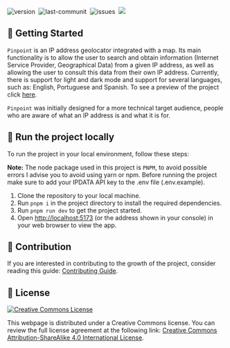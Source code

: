 <img src="https://img.shields.io/badge/Version-1.0.0-brightgreen" alt="version" />&nbsp;
<img src="https://img.shields.io/github/last-commit/liets0n/Pinpoint" alt="last-communit" />&nbsp;
<img src="https://img.shields.io/github/issues/liets0n/Pinpoint" alt="issues" />&nbsp;
<img src="https://img.shields.io/website?url=https%3A%2F%2Fpinpointip.vercel.app%2F" at="Website" />

## :rocket: Getting Started

`Pinpoint` is an IP address geolocator integrated with a map. Its main functionality is to allow the user to search and obtain information (Internet Service Provider, Geographical Data) from a given IP address, as well as allowing the user to consult this data from their own IP address. Currently, there is support for light and dark mode and support for several languages, such as: English, Portuguese and Spanish. To see a preview of the project click [here](https://raw.githubusercontent.com/liets0n/Pinpoint/main/public/Preview.png).

`Pinpoint` was initially designed for a more technical target audience, people who are aware of what an IP address is and what it is for.

## :flight_departure: Run the project locally

To run the project in your local environment, follow these steps:

**Note:** The node package used in this project is `PNPM`, to avoid possible errors I advise you to avoid using yarn or npm. Before running the project make sure to add your IPDATA API key to the .env file (.env.example).

1. Clone the repository to your local machine.
2. Run `pnpm i` in the project directory to install the required dependencies.
3. Run `pnpm run dev` to get the project started.
4. Open [http://localhost:5173](http://localhost:5173) (or the address shown in your console) in your web browser to view the app.

## :handshake: Contribution

If you are interested in contributing to the growth of the project, consider reading this guide: [Contributing Guide](CONTRIBUTING.md).

## :page_facing_up: License

[![Creative Commons License](https://i.creativecommons.org/l/by-sa/4.0/88x31.png)](http://creativecommons.org/licenses/by-sa/4.0/)

This webpage is distributed under a Creative Commons license. You can review the full license agreement at the following link: [Creative Commons Attribution-ShareAlike 4.0 International License](http://creativecommons.org/licenses/by-sa/4.0/).

